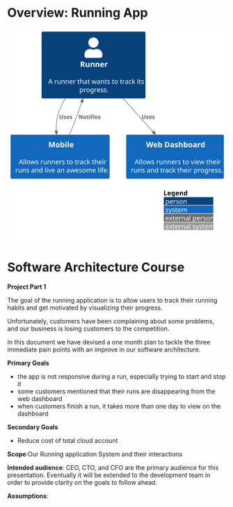 # Overview: Running App

![diagram](overview.svg)

# Software Architecture Course

**Project Part 1**

The goal of the running application is to allow users to track their running habits and get motivated by visualizing their progress.

Unfortunately, customers have been complaining about some problems, and our business is losing customers to the competition. 

In this document we have devised a one month plan to tackle the three immediate pain points with an improve in our software architecture.

**Primary Goals**

- the app is not responsive during a run, especially trying to start and stop it
- some customers mentioned that their runs are disappearing from the web dashboard
- when customers finish a run, it takes more than one day to view on the dashboard

**Secondary Goals**

- Reduce cost of total cloud account

**Scope**:Our Running application System and their interactions

**Intended audience**: CEO, CTO, and CFO are the primary audience for this presentation. Eventually it will be extended to the development team in order to provide clarity on the goals to follow ahead.

**Assumptions**: 